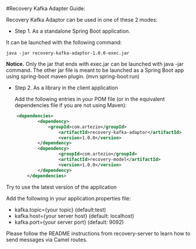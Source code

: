 #Recovery Kafka Adapter Guide:

Recovery Kafka Adaptor can be used in one of these 2 modes:

- Step 1. As a standalone Spring Boot application. 

It can be launched with the following command:

	java -jar recovery-kafka-adaptor-1.0.0-exec.jar

**Notice.** Only the jar that ends with exec.jar can be launched with java -jar command. The other jar file is meant to be launched as a Spring Boot app using spring-boot maven plugin. (mvn spring-boot:run)

- Step 2. As a library in the client application

	Add the following entries in your POM file (or in the equivalent dependencies file if you are not using Maven):
	
```xml
	<dependencies>   
	        <dependency>
	            <groupId>com.artezio</groupId>
            	    <artifactId>recovery-kafka-adaptor</artifactId>
                    <version>1.0.0</version>
	        </dependency>
        	<dependency>
            	    <groupId>com.artezio</groupId>
            	    <artifactId>recovery-model</artifactId>
            	    <version>1.0.0</version>
        	</dependency>
        </dependencies> 
```

   Try to use the latest version of the application

   Add the following in your application.properties file:

   * kafka.topic={your topic} (default:test)
   * kafka.host={your server host} (default: localhost)
   * kafka.port={your server port} (default: 9092)

Please follow the README instructions from recovery-server to learn how to send messages via Camel routes.